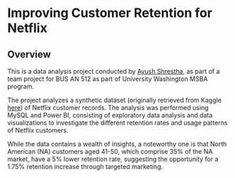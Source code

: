# Improving Customer Retention for Netflix

## Overview

This is a data analysis project conducted by [Ayush Shrestha](https://www.linkedin.com/in/ayush-yoshi-shrestha/), as part of a team project for BUS AN 512 as part of University Washington MSBA program.

The project analyzes a synthetic dataset (originally retrieved from Kaggle [here](https://www.kaggle.com/datasets/arnavsmayan/netflix-userbase-dataset)) of Netflix customer records.
The analysis was performed using MySQL and Power BI, consisting of exploratory data analysis and data visualizations to investigate the different retention rates and usage patterns of Netflix customers.

While the data contains a wealth of insights, a noteworthy one is that North American (NA) customers aged 41-50, which comprise 35% of the NA market, have a 5% lower retention rate, suggesting the opportunity for a 1.75% retention increase through targeted marketing.
